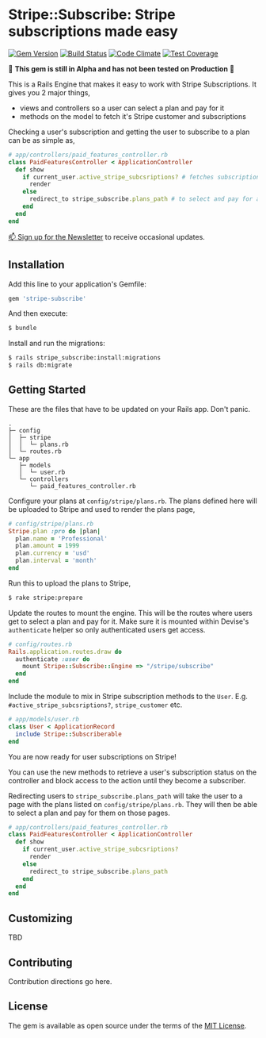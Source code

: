 # Stripe::Subscribe: Stripe subscriptions made easy

[![Gem Version](https://badge.fury.io/rb/stripe-subscribe.png)](http://badge.fury.io/rb/stripe-subscribe)
[![Build Status](https://travis-ci.org/tansengming/stripe-subscribe.png?branch=master)](https://travis-ci.org/tansengming/stripe-subscribe)
[![Code Climate](https://codeclimate.com/github/tansengming/stripe-subscribe/badges/gpa.svg)](https://codeclimate.com/github/tansengming/stripe-subscribe)
[![Test Coverage](https://codeclimate.com/github/tansengming/stripe-subscribe/badges/coverage.svg)](https://codeclimate.com/github/tansengming/stripe-subscribe/coverage)

🔴 **This gem is still in Alpha and has not been tested on Production** 🔴

This is a Rails Engine that makes it easy to work with Stripe Subscriptions. It gives you 2 major things,

- views and controllers so a user can select a plan and pay for it
- methods on the model to fetch it's Stripe customer and subscriptions

Checking a user's subscription and getting the user to subscribe to a plan can be as simple as,

```ruby
# app/controllers/paid_features_controller.rb
class PaidFeaturesController < ApplicationController
  def show
    if current_user.active_stripe_subcsriptions? # fetches subscription details from Stripe
      render
    else
      redirect_to stripe_subscribe.plans_path # to select and pay for a plan
    end
  end
end
```

[📫 Sign up for the Newsletter](http://tinyletter.com/stripe-rails) to receive occasional updates.

## Installation

Add this line to your application's Gemfile:

```ruby
gem 'stripe-subscribe'
```

And then execute:
```bash
$ bundle
```

Install and run the migrations:

```bash
$ rails stripe_subscribe:install:migrations
$ rails db:migrate
```

## Getting Started

These are the files that have to be updated on your Rails app. Don't panic.

```
.
├─ config
│  ├─ stripe
│  │  └─ plans.rb
│  └─ routes.rb
└─ app
   ├─ models
   │  └─ user.rb
   └─ controllers
      └─ paid_features_controller.rb
```

Configure your plans at `config/stripe/plans.rb`. The plans defined here will be uploaded to Stripe and used to render the plans page,

```ruby
# config/stripe/plans.rb
Stripe.plan :pro do |plan|
  plan.name = 'Professional'
  plan.amount = 1999
  plan.currency = 'usd'
  plan.interval = 'month'
end
```

Run this to upload the plans to Stripe,

```bash
$ rake stripe:prepare
```

Update the routes to mount the engine. This will be the routes where users get to select a plan and pay for it. Make sure it is mounted within Devise's `authenticate` helper so only authenticated users get access.

```ruby
# config/routes.rb
Rails.application.routes.draw do
  authenticate :user do
    mount Stripe::Subscribe::Engine => "/stripe/subscribe"
  end
end
```

Include the module to mix in Stripe subscription methods to the `User`. E.g. `#active_stripe_subcsriptions?`, `stripe_customer` etc.

```ruby
# app/models/user.rb
class User < ApplicationRecord
  include Stripe::Subscriberable
end
```

You are now ready for user subscriptions on Stripe!

You can use the new methods to retrieve a user's subscription status on the controller and block access to the action until they become a subscriber.

Redirecting users to `stripe_subscribe.plans_path` will take the user to a page with the plans listed on `config/stripe/plans.rb`. They will then be able to select a plan and pay for them on those pages.

```ruby
# app/controllers/paid_features_controller.rb
class PaidFeaturesController < ApplicationController
  def show
    if current_user.active_stripe_subcsriptions?
      render
    else
      redirect_to stripe_subscribe.plans_path
    end
  end
end
```

## Customizing

TBD

## Contributing

Contribution directions go here.

## License

The gem is available as open source under the terms of the [MIT License](https://opensource.org/licenses/MIT).
